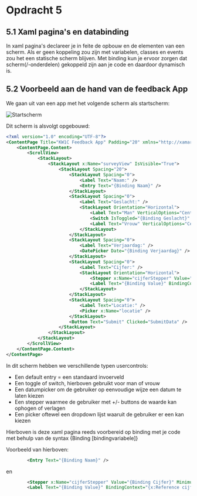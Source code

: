 # Opdracht 5


## 5.1 Xaml pagina's en databinding

In xaml pagina's declareer je in feite de opbouw en de elementen van een scherm.
Als er geen koppeling zou zijn met variabelen, classes en events zou het een statische scherm blijven.
Met binding kun je ervoor zorgen dat scherm(/-onderdelen) gekoppeld zijn aan je code en daardoor dynamisch is.
 
## 5.2 Voorbeeld aan de hand van de feedback App

We gaan uit van een app met het volgende scherm als startscherm:

![Startscherm](https://github.com/ictacademiekw1c/opdrachten-repository/blob/master/xamarin/images/binding1.png?raw=true)

Dit scherm is alsvolgt opgebouwd:
~~~xml
<?xml version="1.0" encoding="UTF-8"?>
<ContentPage Title="KW1C Feedback App" Padding="20" xmlns="http://xamarin.com/schemas/2014/forms" xmlns:x="http://schemas.microsoft.com/winfx/2009/xaml" x:Class="Databinding.Pages.SurveyPage">
	<ContentPage.Content>
		<ScrollView>
			<StackLayout>
				<StackLayout x:Name="surveyView" IsVisible="True">
					<StackLayout Spacing="20">
						<StackLayout Spacing="0">
							<Label Text="Naam:" />
							<Entry Text="{Binding Naam}" />
						</StackLayout>
						<StackLayout Spacing="0">
							<Label Text="Geslacht:" />
							<StackLayout Orientation="Horizontal">
								<Label Text="Man" VerticalOptions="Center" />
								<Switch IsToggled="{Binding Geslacht}" />
								<Label Text="Vrouw" VerticalOptions="Center" />
							</StackLayout>
						</StackLayout>
						<StackLayout Spacing="0">
							<Label Text="Verjaardag:" />
							<DatePicker Date="{Binding Verjaardag}" />
						</StackLayout>
						<StackLayout Spacing="0">
							<Label Text="Cijfer:" />
							<StackLayout Orientation="Horizontal">
								<Stepper x:Name="cijferStepper" Value="{Binding Cijfer}" Minimum="0" Maximum="10" />
								<Label Text="{Binding Value}" BindingContext="{x:Reference cijferStepper}" />
							</StackLayout>
						</StackLayout>
						<StackLayout Spacing="0">
							<Label Text="Locatie:" />
							<Picker x:Name="locatie" />
						</StackLayout>
						<Button Text="Submit" Clicked="SubmitData" />
					</StackLayout>
				</StackLayout>
            </StackLayout>
		</ScrollView>
	</ContentPage.Content>
</ContentPage>
~~~

In dit scherm hebben we verschillende typen usercontrols:
- Een default entry = een standaard invoerveld
- Een toggle of switch, hierboven gebruikt voor man of vrouw
- Een datumpicker om de gebruiker op eenvoudige wijze een datum te laten kiezen
- Een stepper waarmee de gebruiker met +/- buttons de waarde kan ophogen of verlagen
- Een picker oftewel een dropdown lijst waaruit de gebruiker er een kan kiezen

Hierboven is deze xaml pagina reeds voorbereid op binding met je code met behulp van de syntax {Binding [bindingvariabele]}

Voorbeeld van hierboven:
~~~xml
        <Entry Text="{Binding Naam}" />
~~~
en
~~~xml
		<Stepper x:Name="cijferStepper" Value="{Binding Cijfer}" Minimum="0" Maximum="10" />
		<Label Text="{Binding Value}" BindingContext="{x:Reference cijferStepper}" />
~~~



